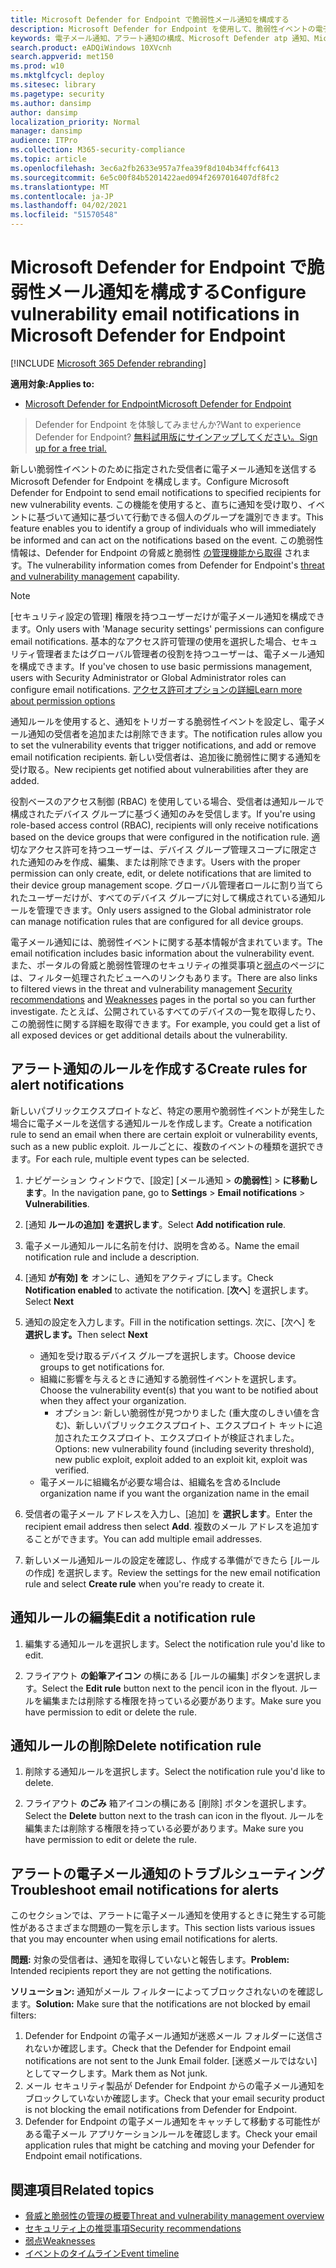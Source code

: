 ```yaml
---
title: Microsoft Defender for Endpoint で脆弱性メール通知を構成する
description: Microsoft Defender for Endpoint を使用して、脆弱性イベントの電子メール通知設定を構成します。
keywords: 電子メール通知、アラート通知の構成、Microsoft Defender atp 通知、Microsoft Defender atp アラート、Windows 10 enterprise、Windows 10 Education
search.product: eADQiWindows 10XVcnh
search.appverid: met150
ms.prod: w10
ms.mktglfcycl: deploy
ms.sitesec: library
ms.pagetype: security
ms.author: dansimp
author: dansimp
localization_priority: Normal
manager: dansimp
audience: ITPro
ms.collection: M365-security-compliance
ms.topic: article
ms.openlocfilehash: 3ec6a2fb2633e957a7fea39f8d104b34ffcf6413
ms.sourcegitcommit: 6e5c00f84b5201422aed094f2697016407df8fc2
ms.translationtype: MT
ms.contentlocale: ja-JP
ms.lasthandoff: 04/02/2021
ms.locfileid: "51570548"
---
```

# <a name="configure-vulnerability-email-notifications-in-microsoft-defender-for-endpoint"></a><span data-ttu-id="5d911-104">Microsoft Defender for Endpoint で脆弱性メール通知を構成する</span><span class="sxs-lookup"><span data-stu-id="5d911-104">Configure vulnerability email notifications in Microsoft Defender for Endpoint</span></span>

[!INCLUDE [Microsoft 365 Defender rebranding](../../includes/microsoft-defender.md)]

<span data-ttu-id="5d911-105">**適用対象:**</span><span class="sxs-lookup"><span data-stu-id="5d911-105">**Applies to:**</span></span>
- [<span data-ttu-id="5d911-106">Microsoft Defender for Endpoint</span><span class="sxs-lookup"><span data-stu-id="5d911-106">Microsoft Defender for Endpoint</span></span>](https://go.microsoft.com/fwlink/?linkid=2154037)

><span data-ttu-id="5d911-107">Defender for Endpoint を体験してみませんか?</span><span class="sxs-lookup"><span data-stu-id="5d911-107">Want to experience Defender for Endpoint?</span></span> [<span data-ttu-id="5d911-108">無料試用版にサインアップしてください。</span><span class="sxs-lookup"><span data-stu-id="5d911-108">Sign up for a free trial.</span></span>](https://www.microsoft.com/microsoft-365/windows/microsoft-defender-atp?ocid=docs-wdatp-emailconfig-abovefoldlink)

<span data-ttu-id="5d911-109">新しい脆弱性イベントのために指定された受信者に電子メール通知を送信する Microsoft Defender for Endpoint を構成します。</span><span class="sxs-lookup"><span data-stu-id="5d911-109">Configure Microsoft Defender for Endpoint to send email notifications to specified recipients for new vulnerability events.</span></span> <span data-ttu-id="5d911-110">この機能を使用すると、直ちに通知を受け取り、イベントに基づいて通知に基づいて行動できる個人のグループを識別できます。</span><span class="sxs-lookup"><span data-stu-id="5d911-110">This feature enables you to identify a group of individuals who will immediately be informed and can act on the notifications based on the event.</span></span> <span data-ttu-id="5d911-111">この脆弱性情報は、Defender for Endpoint の脅威と脆弱性 [の管理機能から取得](next-gen-threat-and-vuln-mgt.md) されます。</span><span class="sxs-lookup"><span data-stu-id="5d911-111">The vulnerability information comes from Defender for Endpoint's [threat and vulnerability management](next-gen-threat-and-vuln-mgt.md) capability.</span></span>

> [!NOTE]
> <span data-ttu-id="5d911-112">[セキュリティ設定の管理] 権限を持つユーザーだけが電子メール通知を構成できます。</span><span class="sxs-lookup"><span data-stu-id="5d911-112">Only users with 'Manage security settings' permissions can configure email notifications.</span></span> <span data-ttu-id="5d911-113">基本的なアクセス許可管理の使用を選択した場合、セキュリティ管理者またはグローバル管理者の役割を持つユーザーは、電子メール通知を構成できます。</span><span class="sxs-lookup"><span data-stu-id="5d911-113">If you've chosen to use basic permissions management, users with Security Administrator or Global Administrator roles can configure email notifications.</span></span> [<span data-ttu-id="5d911-114">アクセス許可オプションの詳細</span><span class="sxs-lookup"><span data-stu-id="5d911-114">Learn more about permission options</span></span>](user-roles.md)

<span data-ttu-id="5d911-115">通知ルールを使用すると、通知をトリガーする脆弱性イベントを設定し、電子メール通知の受信者を追加または削除できます。</span><span class="sxs-lookup"><span data-stu-id="5d911-115">The notification rules allow you to set the vulnerability events that trigger notifications, and add or remove email notification recipients.</span></span> <span data-ttu-id="5d911-116">新しい受信者は、追加後に脆弱性に関する通知を受け取る。</span><span class="sxs-lookup"><span data-stu-id="5d911-116">New recipients get notified about vulnerabilities after they are added.</span></span>

<span data-ttu-id="5d911-117">役割ベースのアクセス制御 (RBAC) を使用している場合、受信者は通知ルールで構成されたデバイス グループに基づく通知のみを受信します。</span><span class="sxs-lookup"><span data-stu-id="5d911-117">If you're using role-based access control (RBAC), recipients will only receive notifications based on the device groups that were configured in the notification rule.</span></span>
<span data-ttu-id="5d911-118">適切なアクセス許可を持つユーザーは、デバイス グループ管理スコープに限定された通知のみを作成、編集、または削除できます。</span><span class="sxs-lookup"><span data-stu-id="5d911-118">Users with the proper permission can only create, edit, or delete notifications that are limited to their device group management scope.</span></span> <span data-ttu-id="5d911-119">グローバル管理者ロールに割り当てられたユーザーだけが、すべてのデバイス グループに対して構成されている通知ルールを管理できます。</span><span class="sxs-lookup"><span data-stu-id="5d911-119">Only users assigned to the Global administrator role can manage notification rules that are configured for all device groups.</span></span>

<span data-ttu-id="5d911-120">電子メール通知には、脆弱性イベントに関する基本情報が含まれています。</span><span class="sxs-lookup"><span data-stu-id="5d911-120">The email notification includes basic information about the vulnerability event.</span></span> <span data-ttu-id="5d911-121">また、ポータルの脅威と脆弱性管理のセキュリティの推奨事項と[弱点](tvm-weaknesses.md)の[](tvm-security-recommendation.md)ページには、フィルター処理されたビューへのリンクもあります。</span><span class="sxs-lookup"><span data-stu-id="5d911-121">There are also links to filtered views in the threat and vulnerability management [Security recommendations](tvm-security-recommendation.md) and [Weaknesses](tvm-weaknesses.md) pages in the portal so you can further investigate.</span></span> <span data-ttu-id="5d911-122">たとえば、公開されているすべてのデバイスの一覧を取得したり、この脆弱性に関する詳細を取得できます。</span><span class="sxs-lookup"><span data-stu-id="5d911-122">For example, you could get a list of all exposed devices or get additional details about the vulnerability.</span></span>

## <a name="create-rules-for-alert-notifications"></a><span data-ttu-id="5d911-123">アラート通知のルールを作成する</span><span class="sxs-lookup"><span data-stu-id="5d911-123">Create rules for alert notifications</span></span>

<span data-ttu-id="5d911-124">新しいパブリックエクスプロイトなど、特定の悪用や脆弱性イベントが発生した場合に電子メールを送信する通知ルールを作成します。</span><span class="sxs-lookup"><span data-stu-id="5d911-124">Create a notification rule to send an email when there are certain exploit or vulnerability events, such as a new public exploit.</span></span> <span data-ttu-id="5d911-125">ルールごとに、複数のイベントの種類を選択できます。</span><span class="sxs-lookup"><span data-stu-id="5d911-125">For each rule, multiple event types can be selected.</span></span>

1. <span data-ttu-id="5d911-126">ナビゲーション ウィンドウで、[設定] [メール通知  >  **の脆弱性**]  >  **に移動します**。</span><span class="sxs-lookup"><span data-stu-id="5d911-126">In the navigation pane, go to **Settings** > **Email notifications** > **Vulnerabilities**.</span></span>

2. <span data-ttu-id="5d911-127">[通知 **ルールの追加] を選択します**。</span><span class="sxs-lookup"><span data-stu-id="5d911-127">Select **Add notification rule**.</span></span>

3. <span data-ttu-id="5d911-128">電子メール通知ルールに名前を付け、説明を含める。</span><span class="sxs-lookup"><span data-stu-id="5d911-128">Name the email notification rule and include a description.</span></span>

4. <span data-ttu-id="5d911-129">[通知 **が有効] を** オンにし、通知をアクティブにします。</span><span class="sxs-lookup"><span data-stu-id="5d911-129">Check **Notification enabled** to activate the notification.</span></span> <span data-ttu-id="5d911-130">[**次へ**] を選択します。</span><span class="sxs-lookup"><span data-stu-id="5d911-130">Select **Next**</span></span>

5. <span data-ttu-id="5d911-131">通知の設定を入力します。</span><span class="sxs-lookup"><span data-stu-id="5d911-131">Fill in the notification settings.</span></span> <span data-ttu-id="5d911-132">次に、[次へ] を **選択します。**</span><span class="sxs-lookup"><span data-stu-id="5d911-132">Then select **Next**</span></span>

    - <span data-ttu-id="5d911-133">通知を受け取るデバイス グループを選択します。</span><span class="sxs-lookup"><span data-stu-id="5d911-133">Choose device groups to get notifications for.</span></span>
    - <span data-ttu-id="5d911-134">組織に影響を与えるときに通知する脆弱性イベントを選択します。</span><span class="sxs-lookup"><span data-stu-id="5d911-134">Choose the vulnerability event(s) that you want to be notified about when they affect your organization.</span></span>
        - <span data-ttu-id="5d911-135">オプション: 新しい脆弱性が見つかりました (重大度のしきい値を含む)、新しいパブリックエクスプロイト、エクスプロイト キットに追加されたエクスプロイト、エクスプロイトが検証されました。</span><span class="sxs-lookup"><span data-stu-id="5d911-135">Options: new vulnerability found (including severity threshold), new public exploit, exploit added to an exploit kit, exploit was verified.</span></span>
    - <span data-ttu-id="5d911-136">電子メールに組織名が必要な場合は、組織名を含める</span><span class="sxs-lookup"><span data-stu-id="5d911-136">Include organization name if you want the organization name in the email</span></span>

6. <span data-ttu-id="5d911-137">受信者の電子メール アドレスを入力し、[追加] を **選択します**。</span><span class="sxs-lookup"><span data-stu-id="5d911-137">Enter the recipient email address then select **Add**.</span></span> <span data-ttu-id="5d911-138">複数のメール アドレスを追加することができます。</span><span class="sxs-lookup"><span data-stu-id="5d911-138">You can add multiple email addresses.</span></span>

7. <span data-ttu-id="5d911-139">新しいメール通知ルールの設定を確認し、作成する準備ができたら [ルールの作成] を選択します。</span><span class="sxs-lookup"><span data-stu-id="5d911-139">Review the settings for the new email notification rule and select **Create rule** when you're ready to create it.</span></span>

## <a name="edit-a-notification-rule"></a><span data-ttu-id="5d911-140">通知ルールの編集</span><span class="sxs-lookup"><span data-stu-id="5d911-140">Edit a notification rule</span></span>

1. <span data-ttu-id="5d911-141">編集する通知ルールを選択します。</span><span class="sxs-lookup"><span data-stu-id="5d911-141">Select the notification rule you'd like to edit.</span></span>

2. <span data-ttu-id="5d911-142">フライアウト **の鉛筆アイコン** の横にある [ルールの編集] ボタンを選択します。</span><span class="sxs-lookup"><span data-stu-id="5d911-142">Select the **Edit rule** button next to the pencil icon in the flyout.</span></span> <span data-ttu-id="5d911-143">ルールを編集または削除する権限を持っている必要があります。</span><span class="sxs-lookup"><span data-stu-id="5d911-143">Make sure you have permission to edit or delete the rule.</span></span>

## <a name="delete-notification-rule"></a><span data-ttu-id="5d911-144">通知ルールの削除</span><span class="sxs-lookup"><span data-stu-id="5d911-144">Delete notification rule</span></span>

1. <span data-ttu-id="5d911-145">削除する通知ルールを選択します。</span><span class="sxs-lookup"><span data-stu-id="5d911-145">Select the notification rule you'd like to delete.</span></span>

2. <span data-ttu-id="5d911-146">フライアウト **のごみ** 箱アイコンの横にある [削除] ボタンを選択します。</span><span class="sxs-lookup"><span data-stu-id="5d911-146">Select the **Delete** button next to the trash can icon in the flyout.</span></span> <span data-ttu-id="5d911-147">ルールを編集または削除する権限を持っている必要があります。</span><span class="sxs-lookup"><span data-stu-id="5d911-147">Make sure you have permission to edit or delete the rule.</span></span>

## <a name="troubleshoot-email-notifications-for-alerts"></a><span data-ttu-id="5d911-148">アラートの電子メール通知のトラブルシューティング</span><span class="sxs-lookup"><span data-stu-id="5d911-148">Troubleshoot email notifications for alerts</span></span>

<span data-ttu-id="5d911-149">このセクションでは、アラートに電子メール通知を使用するときに発生する可能性があるさまざまな問題の一覧を示します。</span><span class="sxs-lookup"><span data-stu-id="5d911-149">This section lists various issues that you may encounter when using email notifications for alerts.</span></span>

<span data-ttu-id="5d911-150">**問題:** 対象の受信者は、通知を取得していないと報告します。</span><span class="sxs-lookup"><span data-stu-id="5d911-150">**Problem:** Intended recipients report they are not getting the notifications.</span></span>

<span data-ttu-id="5d911-151">**ソリューション:** 通知がメール フィルターによってブロックされないのを確認します。</span><span class="sxs-lookup"><span data-stu-id="5d911-151">**Solution:** Make sure that the notifications are not blocked by email filters:</span></span>

1. <span data-ttu-id="5d911-152">Defender for Endpoint の電子メール通知が迷惑メール フォルダーに送信されないか確認します。</span><span class="sxs-lookup"><span data-stu-id="5d911-152">Check that the Defender for Endpoint email notifications are not sent to the Junk Email folder.</span></span> <span data-ttu-id="5d911-153">[迷惑メールではない] としてマークします。</span><span class="sxs-lookup"><span data-stu-id="5d911-153">Mark them as Not junk.</span></span>
2. <span data-ttu-id="5d911-154">メール セキュリティ製品が Defender for Endpoint からの電子メール通知をブロックしていないか確認します。</span><span class="sxs-lookup"><span data-stu-id="5d911-154">Check that your email security product is not blocking the email notifications from Defender for Endpoint.</span></span>
3. <span data-ttu-id="5d911-155">Defender for Endpoint の電子メール通知をキャッチして移動する可能性がある電子メール アプリケーションルールを確認します。</span><span class="sxs-lookup"><span data-stu-id="5d911-155">Check your email application rules that might be catching and moving your Defender for Endpoint email notifications.</span></span>

## <a name="related-topics"></a><span data-ttu-id="5d911-156">関連項目</span><span class="sxs-lookup"><span data-stu-id="5d911-156">Related topics</span></span>

- [<span data-ttu-id="5d911-157">脅威と脆弱性の管理の概要</span><span class="sxs-lookup"><span data-stu-id="5d911-157">Threat and vulnerability management overview</span></span>](next-gen-threat-and-vuln-mgt.md)
- [<span data-ttu-id="5d911-158">セキュリティ上の推奨事項</span><span class="sxs-lookup"><span data-stu-id="5d911-158">Security recommendations</span></span>](tvm-security-recommendation.md)
- [<span data-ttu-id="5d911-159">弱点</span><span class="sxs-lookup"><span data-stu-id="5d911-159">Weaknesses</span></span>](tvm-weaknesses.md)
- [<span data-ttu-id="5d911-160">イベントのタイムライン</span><span class="sxs-lookup"><span data-stu-id="5d911-160">Event timeline</span></span>](threat-and-vuln-mgt-event-timeline.md)
